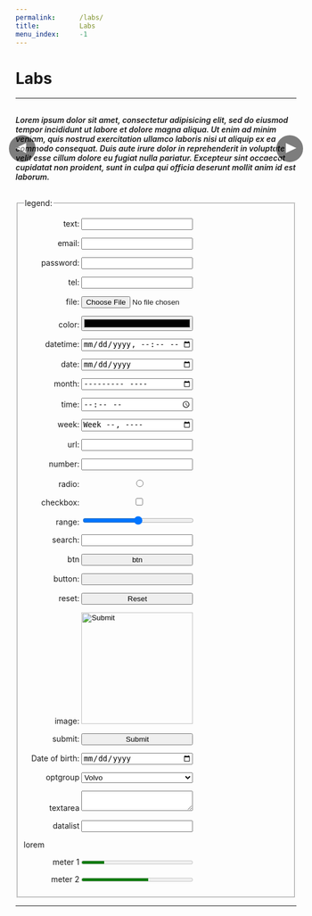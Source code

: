 ```yaml
---
permalink:      /labs/
title:          Labs
menu_index:     -1
---
```

# Labs[](# '{">":"find","tag":"main","className":"align-center"}')

---



<!--
leaderboard(728x90)
banner(468x60)
half banner(234x60)
button(125x125)
skyscraper(120x600)
wide skyscraper(160x600)
small rectangle(180x150)
vertical banner(120x240)
small square(200x200)
square(250x250)
medium rectangle(300x250)
large rectangle(336x280)
half page(300x600)
portrait(300x1050)
mobile banner(320x50)
large leaderboard(970x90)
billboard(970x250)
-->

<style>
.gallery {
  margin: 0 -16px;
  position: relative;
}
.gallery .nav,
.gallery img {
  -webkit-touch-callout: none;
  -webkit-user-select: none;
  -khtml-user-select: none;
  -moz-user-select: none;
  -ms-user-select: none;
  user-select: none;
  outline: none;
}
.gallery .waitload { opacity: .5; }
.gallery .unload { opacity: 0; pointer-events: none; position: absolute; left: 0; top: 0; }
/*.gallery div:not(.ratio) .unload { width: 0; height: 0; }*/
.gallery .nav { height: 100%; width: 100%; position: absolute; z-index: 1; }
.gallery .caption { padding: 16px; font-weight: 600; font-style: italic; }
.gallery .prev,.gallery .next {
  cursor: pointer;
  text-align: center;
  position: absolute;
  line-height: 1em;
  background: #000;
  color: #FFF;
  margin: auto;
  border-radius: 0;
  font-size: 32px;
  height: 100%;
  width: 1em;
  bottom: 0;
  top: 0;
  z-index: 2;
  opacity: .5;
}
@media screen and (min-width: 480px){
  .gallery { margin: auto; }
  .gallery .caption { padding: 16px 0; }
  .gallery .prev,.gallery .next {
    box-shadow: 0 0 0 3px;
    margin: auto -.25em;
    border-radius: 50%;
    font-size: 48px;
    height: 1em;
  }
}
.gallery .prev:hover,.gallery .next:hover {
  background: #c03;
  opacity: 1;
}

.gallery .prev { left: 0 }
.gallery .next { right: 0 }
.gallery .prev:after, .gallery .next:after {
  content: "◀︎▶︎"; content: "";
  border: solid 1em transparent;
  margin: -1em; position: absolute;
  width: 0; height: 0;
  top: 50%; left: 50%;
  font-size: .2em;
}
.gallery .prev:after { border-right: solid 2em; border-left: 0; margin: -1em -1.25em; }
.gallery .next:after { border-right: 0; border-left: solid 2em; margin: -1em -0.75em; }
</style>
<div class="card align-left">
<div class="gallery" data-img='[
"https://unsplash.it/600/900/",
"https://unsplash.it/600/900/?random",
"https://unsplash.it/g/600/900/?random",
"https://unsplash.it/600/900/?blur",
"https://unsplash.it/g/600/900/?blur"
]'>
<div class="imageList ratio ratio-2-3">
  <div class="nav"><span class="prev no-print"></span><span class="next no-print"></span></div>
  <img alt="Gallery image" class="ease unload lazyload" data-src="https://unsplash.it/600/900/" src="data:image/gif;base64,R0lGODlhAQABAIAAAAAAAP///yH5BAEAAAAALAAAAAABAAEAAAIBRAA7">
</div>
<div class="caption"><span>
  Lorem ipsum dolor sit amet, consectetur adipisicing elit, sed do eiusmod tempor incididunt ut labore et dolore magna aliqua. Ut enim ad minim veniam, quis nostrud exercitation ullamco laboris nisi ut aliquip ex ea commodo consequat. Duis aute irure dolor in reprehenderit in voluptate velit esse cillum dolore eu fugiat nulla pariatur. Excepteur sint occaecat cupidatat non proident, sunt in culpa qui officia deserunt mollit anim id est laborum.
</span></div>
</div>
</div>
<script>afterLib.push(function () {
  function updateGallery(G, idx = 1) {
    var list = JSON.parse(G.dataset.img),
        last = list.length-1, oldImg, newImg;
    idx += (1*G.dataset.idx || 0);
    idx = (idx < 0) ? last : (idx>last) ? 0 : idx;
    oldImg = one('img:not([class~=unload])') || one('img', G);
    newImg = one('img[src="'+list[idx]+'"]', G);
    if (!newImg) {
      newImg = str2DOM(`<img alt="Gallery image" class="ease unload">`);
      newImg.src = list[idx];
      oldImg.parentNode.appendChild(newImg);
      addClass(oldImg,'waitload');
      on(newImg, 'load', function (data) {
        removeClass(oldImg,'waitload');
        addClass(all('img', G),'unload');
        removeClass(newImg,'unload');
      });
    } else {
      addClass(all('img', G),'unload');
      removeClass(newImg,'unload');
    } G.dataset.idx = idx;
  }

  on(all('.gallery .unload'), 'load', function (data) { removeClass(this,'unload'); });
  on(all('.gallery .prev, .gallery .next'), 'click', function(e) {
    e.preventDefault();
    e=this; while(!hasClass(e,'gallery')&&(e=e.parentNode)){}
    hasClass(this, 'prev') ? updateGallery(e, -1) : updateGallery(e, 1) ;
    return false;
  });
  on(one('.gallery'), 'touchstart touchmove', SWIPE
  .onRight(function(){ updateGallery(SWIPE.this, -1) })
  .onLeft(function(){ updateGallery(SWIPE.this, 1) })
  .invoke);
});</script>

<style>
fieldset p label { display: block; }
fieldset p label span:first-child {
  width: 100px;
  display: inline-block;
}
.input-control, button, input, optgroup, select, textarea, meter { width: 480px; max-width: 100%; }
@media screen and (min-width: 480px){
  fieldset p label span:first-child { text-align: right; }
  .input-control, button, input, optgroup, select, textarea, meter { width: 200px; }
}
</style>

<form class="card align-left">
  <fieldset>
    <legend>legend:</legend>
    <p><label><span>text:</span>
      <input type="text"/>
    </label></p>
    <p><label><span>email:</span>
      <input type="email"/>
    </label></p>
    <p><label><span>password:</span>
      <input type="password"/>
    </label></p>
    <p><label><span>tel:</span>
      <input type="tel"/>
    </label></p>
    <p><label><span>file:</span>
      <input type="file"/>
    </label></p>
    <p><label><span>color:</span>
      <input type="color"/>
    </label></p>
    <p><label><span>datetime:</span>
      <input type="datetime-local"/>
    </label></p>
    <p><label><span>date:</span>
      <input type="date"/>
    </label></p>
    <p><label><span>month:</span>
      <input type="month"/>
    </label></p>
    <p><label><span>time:</span>
      <input type="time"/>
    </label></p>
    <p><label><span>week:</span>
      <input type="week"/>
    </label></p>
    <p><label><span>url:</span>
      <input type="url"/>
    </label></p>
    <p><label><span>number:</span>
      <input type="number"/>
    </label></p>
    <p><label><span>radio:</span>
      <input type="radio"/><span class="input-control"></span>
    </label></p>
    <p><label><span>checkbox:</span>
      <input type="checkbox"/><span class="input-control"></span>
    </label></p>
    <p><label><span>range:</span>
      <input type="range"/>
    </label></p>
    <p><label><span>search:</span>
      <input type="search"/>
    </label></p>
    <p><label><span>btn</span>
      <button>btn</button>
    </label></p>
    <p><label><span>button:</span>
      <input type="button"/>
    </label></p>
    <p><label><span>reset:</span>
      <input type="reset"/>
    </label></p>
    <p><label><span>image:</span>
      <input type="image"/>
    </label></p>
    <p><label><span>submit:</span>
      <input type="submit"/>
    </label></p>
    <p><label><span>Date of birth:</span>
      <input type="date"/>
    </label></p>
    <p><label><span>optgroup</span>
      <select>
        <optgroup label="Swedish Cars">
          <option value="volvo">Volvo</option>
          <option value="saab">Saab</option>
        </optgroup>
        <optgroup label="German Cars">
          <option value="mercedes">Mercedes</option>
          <option value="audi">Audi</option>
        </optgroup>
      </select>
    </label></p>
    <p><label><span>textarea</span>
      <textarea></textarea>
    </label></p>
    <p><label><span>datalist</span>
      <input list="browsers">
      <datalist id="browsers">
        <option value="Internet Explorer"/>
        <option value="Firefox"/>
        <option value="Chrome"/>
        <option value="Opera"/>
        <option value="Safari"/>
      </datalist>
    </label></p>
    <p>lorem</p>
    <p><label><span>meter 1</span>
      <meter value="2" min="0" max="10">2 out of 10</meter>
    </label></p>
    <p><label><span>meter 2</span>
      <meter value="0.6">60%</meter>
    </label></p>
  </fieldset>
</form>

---
